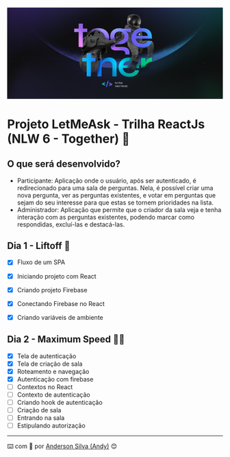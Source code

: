 ![image](https://github.com/AndersonSilva94/letmeask/blob/main/assets/1%20-%20NLW%20%2305%20-%202560x1080.png)
# Projeto LetMeAsk - Trilha ReactJs (NLW 6 - Together) :rocket:

## O que será desenvolvido?
* Participante: Aplicação onde o usuário, após ser autenticado, é redirecionado para uma sala de perguntas. Nela, é possível criar uma nova pergunta, ver as perguntas existentes, e votar em perguntas que sejam do seu interesse para que estas se tornem prioridades na lista.
* Administrador: Aplicação que permite que o criador da sala veja e tenha interação com as perguntas existentes, podendo marcar como respondidas, excluí-las e destacá-las.

## Dia 1 - Liftoff :rocket:
- [x] Fluxo de um SPA
- [x] Iniciando projeto com React
- [x] Criando projeto Firebase
- [x] Conectando Firebase no React
- [x] Criando variáveis de ambiente


## Dia 2 - Maximum Speed :rocket::rocket:
- [x] Tela de autenticação
- [x] Tela de criação de sala
- [x] Roteamento e navegação
- [x] Autenticação com firebase
- [ ] Contextos no React
- [ ] Contexto de autenticação
- [ ] Criando hook de autenticação
- [ ] Criação de sala
- [ ] Entrando na sala
- [ ] Estipulando autorização

---
:keyboard: com :purple_heart: por [Anderson Silva (Andy)](https://www.linkedin.com/in/andssilva/) 😊
